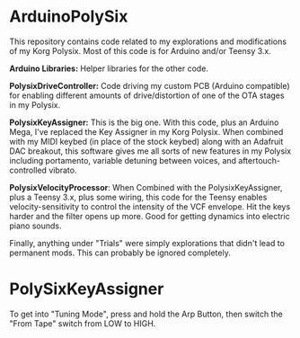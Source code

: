 ArduinoPolySix
==============

This repository contains code related to my explorations and modifications of my Korg Polysix.  Most of this code is for Arduino and/or Teensy 3.x.

**Arduino Libraries:**  Helper libraries for the other code.

**PolysixDriveController:**  Code driving my custom PCB (Arduino compatible) for enabling different amounts of drive/distortion of one of the OTA stages in my Polysix.

**PolysixKeyAssigner:**  This is the big one.  With this code, plus an Arduino Mega, I've replaced the Key Assigner in my Korg Polysix. When combined with my MIDI keybed (in place of the stock keybed) along with an Adafruit DAC breakout, this software gives me all sorts of new features in my Polysix including portamento, variable detuning between voices, and aftertouch-controlled vibrato.

**PolysixVelocityProcessor**:  When Combined with the PolysixKeyAssigner, plus a Teensy 3.x, plus some wiring, this code for the Teensy enables velocity-sensitivity to control the intensity of the VCF envelope.  Hit the keys harder and the filter opens up more.  Good for getting dynamics into electric piano sounds.

Finally, anything under "Trials" were simply explorations that didn't lead to permanent mods.  This can probably be ignored completely.

PolySixKeyAssigner
==================

To get into "Tuning Mode", press and hold the Arp Button, then switch the "From Tape" switch from LOW to HIGH.
